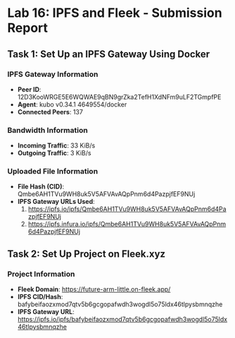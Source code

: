 # Lab 16: IPFS and Fleek - Submission Report

## Task 1: Set Up an IPFS Gateway Using Docker

### IPFS Gateway Information
- **Peer ID**: 12D3KooWRGE5E6WQWAE9qBN9grZka2TefH1XdNFm9uLF2TGmpfPE
- **Agent**: kubo v0.34.1 4649554/docker
- **Connected Peers**: 137

### Bandwidth Information
- **Incoming Traffic**: 33 KiB/s
- **Outgoing Traffic**: 3 KiB/s

### Uploaded File Information
- **File Hash (CID)**: Qmbe6AH1TVu9WH8uk5V5AFVAvAQpPnm6d4PazpjfEF9NUj
- **IPFS Gateway URLs Used**:
  1. https://ipfs.io/ipfs/Qmbe6AH1TVu9WH8uk5V5AFVAvAQpPnm6d4PazpjfEF9NUj
  2. https://ipfs.infura.io/ipfs/Qmbe6AH1TVu9WH8uk5V5AFVAvAQpPnm6d4PazpjfEF9NUj

## Task 2: Set Up Project on Fleek.xyz

### Project Information
- **Fleek Domain**: https://future-arm-little.on-fleek.app/
- **IPFS CID/Hash**: bafybeifaozxmod7qtv5b6gcgopafwdh3wogdl5o75ldx46tlpysbmnqzhe
- **IPFS Gateway URL**: https://ipfs.io/ipfs/bafybeifaozxmod7qtv5b6gcgopafwdh3wogdl5o75ldx46tlpysbmnqzhe